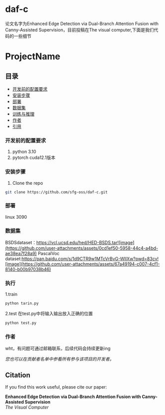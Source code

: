 # daf-c
论文名字为Enhanced Edge Detection via Dual-Branch Attention Fusion with Canny-Assisted Supervision，目前投稿在The visual computer,下面是我们代码的一些细节

# ProjectName


## 目录
- [开发前的配置要求](#开发前的配置要求)
- [安装步骤](#安装步骤)
- [部署](#部署)
- [数据集](#数据集)
- [训练与推理](#执行)
- [作者](#作者)
- [引用](#引用)




### 开发前的配置要求

1. python 3.10
2. pytorch cuda12.1版本

### **安装步骤**

1. Clone the repo

```sh
git clone https://github.com/sfg-oss/daf-c.git
```


### 部署

linux 3090



### 数据集

BSDSdataset：https://vcl.ucsd.edu/hed/HED-BSDS.tar![image](https://github.com/user-attachments/assets/0cd1ef50-5958-44c4-a4bd-ae38ea7f28a9)
PascalVoc dataset:https://pan.baidu.com/s/1d9CTR9w1MTcVrBvG-WIIXw?pwd=83cv![image](https://github.com/user-attachments/assets/67a49194-c007-4cf1-8140-b00b97038b46)


### 执行
1.train 

```sh
python tarin.py
```
2.test 在test.py中将输入输出放入正确的位置
```sh
python test.py
```



### 作者

wht，有问题可通过邮箱联系，后续代码会持续更新ing

 *您也可以在贡献者名单中参看所有参与该项目的开发者。*

## Citation
If you find this work useful, please cite our paper:

**Enhanced Edge Detection via Dual-Branch Attention Fusion with Canny-Assisted Supervision**  
*The Visual Computer*







